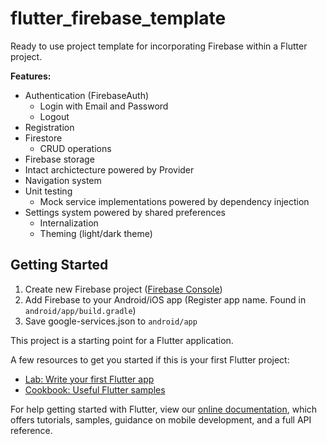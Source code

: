 # flutter_firebase_template

Ready to use project template for incorporating Firebase within a Flutter project.


__Features:__
* Authentication (FirebaseAuth)
  * Login with Email and Password
  * Logout
* Registration
* Firestore
  * CRUD operations
* Firebase storage
* Intact archictecture powered by Provider
* Navigation system
* Unit testing
  * Mock service implementations powered by dependency injection
* Settings system powered by shared preferences
  * Internalization
  * Theming (light/dark theme)

## Getting Started

1. Create new Firebase project ([Firebase Console](https://console.firebase.google.com/))
2. Add Firebase to your Android/iOS app (Register app name. Found in `android/app/build.gradle`)
3. Save google-services.json to `android/app`

This project is a starting point for a Flutter application.

A few resources to get you started if this is your first Flutter project:

- [Lab: Write your first Flutter app](https://flutter.dev/docs/get-started/codelab)
- [Cookbook: Useful Flutter samples](https://flutter.dev/docs/cookbook)

For help getting started with Flutter, view our
[online documentation](https://flutter.dev/docs), which offers tutorials,
samples, guidance on mobile development, and a full API reference.
